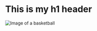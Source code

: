 # This is my h1 header

![Image of a basketball](https://media.blitsy.com/wp-content/uploads/2022/02/How-Do-You-Draw-a-Basketball.jpg)
